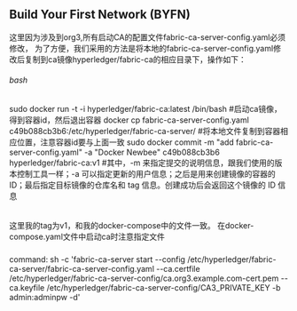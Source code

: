 ## Build Your First Network (BYFN)
这里因为涉及到org3,所有启动CA的配置文件fabric-ca-server-config.yaml必须修改，
为了方便，我们采用的方法是将本地的fabric-ca-server-config.yaml修改后复制到ca镜像hyperledger/fabric-ca的相应目录下，操作如下：
###### bash
sudo docker run -t -i hyperledger/fabric-ca:latest /bin/bash  #启动ca镜像，得到容器id，然后退出容器
docker cp fabric-ca-server-config.yaml c49b088cb3b6:/etc/hyperledger/fabric-ca-server/  #将本地文件复制到容器相应位置，注意容器id要与上面一致
sudo docker commit -m "add fabric-ca-server-config.yaml" -a "Docker Newbee" c49b088cb3b6 hyperledger/fabric-ca:v1  #其中，-m 来指定提交的说明信息，跟我们使用的版本控制工具一样；-a 可以指定更新的用户信息；之后是用来创建镜像的容器的 ID；最后指定目标镜像的仓库名和 tag 信息。创建成功后会返回这个镜像的 ID 信息
######

这里我的tag为v1，和我的docker-compose中的文件一致。
在docker-compose.yaml文件中启动ca时注意指定文件
#####
command: sh -c 'fabric-ca-server start --config /etc/hyperledger/fabric-ca-server/fabric-ca-server-config.yaml --ca.certfile /etc/hyperledger/fabric-ca-server-config/ca.org3.example.com-cert.pem --ca.keyfile /etc/hyperledger/fabric-ca-server-config/CA3_PRIVATE_KEY -b admin:adminpw -d'
#####
